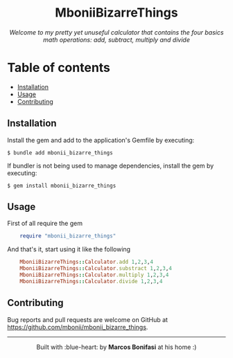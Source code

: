 <h1 align="center">
    MboniiBizarreThings
</h1>

<h6 align="center"> 
    Welcome to my pretty yet unuseful calculator that contains the four basics math operations: add, subtract, multiply and divide
</h6>

# Table of contents

- [Installation](#installation)
- [Usage](#usage)
- [Contributing](#contributing)

## Installation

Install the gem and add to the application's Gemfile by executing:

    $ bundle add mbonii_bizarre_things

If bundler is not being used to manage dependencies, install the gem by executing:

    $ gem install mbonii_bizarre_things

## Usage

First of all require the gem

```ruby
    require "mbonii_bizarre_things"
```

And that's it, start using it like the following

```ruby
    MboniiBizarreThings::Calculator.add 1,2,3,4
    MboniiBizarreThings::Calculator.substract 1,2,3,4
    MboniiBizarreThings::Calculator.multiply 1,2,3,4
    MboniiBizarreThings::Calculator.divide 1,2,3,4
```

## Contributing

Bug reports and pull requests are welcome on GitHub at https://github.com/mbonii/mbonii_bizarre_things.


---------
<p align="center">
Built with :blue-heart: by 
<strong>Marcos Bonifasi</strong>
at his home :)
</p>